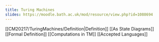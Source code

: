 ```yaml
---
title: Turing Machines
slides: https://moodle.bath.ac.uk/mod/resource/view.php?id=1088694
---
```

[[CM20217/TuringMachines/Definition|Definition]]
[[As State Diagrams]]
[[Formal Definition]]
[[Computations in TM]]
[[Accepted Languages]]